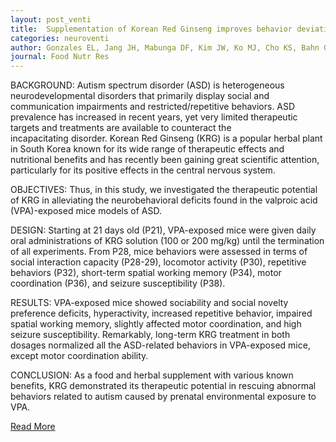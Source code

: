 ```yaml
---
layout: post_venti
title:  Supplementation of Korean Red Ginseng improves behavior deviations in animal models of autism
categories: neuroventi
author: Gonzales EL, Jang JH, Mabunga DF, Kim JW, Ko MJ, Cho KS, Bahn GH, Hong M, Ryu JH, Kim HJ, Cheong JH, Shin CY
journal: Food Nutr Res
---
```


BACKGROUND:
Autism spectrum disorder (ASD) is heterogeneous neurodevelopmental disorders that primarily display social and communication impairments and restricted/repetitive behaviors. ASD prevalence has increased in recent years, yet very limited therapeutic targets and treatments are available to counteract the incapacitating disorder. Korean Red Ginseng (KRG) is a popular herbal plant in South Korea known for its wide range of therapeutic effects and nutritional benefits and has recently been gaining great scientific attention, particularly for its positive effects in the central nervous system.


OBJECTIVES:
Thus, in this study, we investigated the therapeutic potential of KRG in alleviating the neurobehavioral deficits found in the valproic acid (VPA)-exposed mice models of ASD.


DESIGN:
Starting at 21 days old (P21), VPA-exposed mice were given daily oral administrations of KRG solution (100 or 200 mg/kg) until the termination of all experiments. From P28, mice behaviors were assessed in terms of social interaction capacity (P28-29), locomotor activity (P30), repetitive behaviors (P32), short-term spatial working memory (P34), motor coordination (P36), and seizure susceptibility (P38).


RESULTS:
VPA-exposed mice showed sociability and social novelty preference deficits, hyperactivity, increased repetitive behavior, impaired spatial working memory, slightly affected motor coordination, and high seizure susceptibility. Remarkably, long-term KRG treatment in both dosages normalized all the ASD-related behaviors in VPA-exposed mice, except motor coordination ability.


CONCLUSION:
As a food and herbal supplement with various known benefits, KRG demonstrated its therapeutic potential in rescuing abnormal behaviors related to autism caused by prenatal environmental exposure to VPA.


[Read More](https://www.ncbi.nlm.nih.gov/pubmed/26837496)
